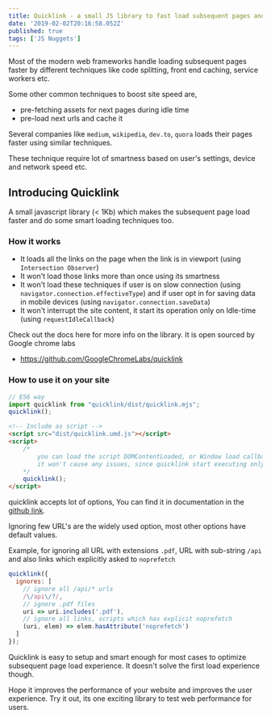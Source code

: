 ```yaml
---
title: Quicklink - a small JS library to fast load subsequent pages and improve user experience
date: '2019-02-02T20:16:58.052Z'
published: true
tags: ['JS Nuggets']
---
```


Most of the modern web frameworks handle loading subsequent pages faster by different techniques like code splitting, front end caching, service workers etc.

Some other common techniques to boost site speed are,

- pre-fetching assets for next pages during idle time
- pre-load next urls and cache it

Several companies like `medium`, `wikipedia`, `dev.to`, `quora` loads their pages faster using similar techniques.

These technique require lot of smartness based on user's settings, device and network speed etc.

## Introducing Quicklink

A small javascript library (< 1Kb) which makes the subsequent page load faster and do some smart loading techniques too.

### How it works

- It loads all the links on the page when the link is in viewport (using `Intersection Observer`)
- It won't load those links more than once using its smartness
- It won't load these techniques if user is on slow connection (using `navigator.connection.effectiveType`) and if user opt in for saving data in mobile devices (using `navigator.connection.saveData`)
- It won't interrupt the site content, it start its operation only on Idle-time (using `requestIdleCallback`)

Check out the docs here for more info on the library. It is open sourced by Google chrome labs

- https://github.com/GoogleChromeLabs/quicklink

### How to use it on your site

```javascript
// ES6 way
import quicklink from "quicklink/dist/quicklink.mjs";
quicklink();
```

```html
<!-- Include as script -->
<script src="dist/quicklink.umd.js"></script>
<script>
    /*
        you can load the script DOMContentLoaded, or Window load callbacks,
        it won't cause any issues, since quicklink start executing only in browser idle time.
    */
    quicklink();
</script>
```

quicklink accepts lot of options, You can find it in documentation in the [github link](https://github.com/GoogleChromeLabs/quicklink).

Ignoring few URL's are the widely used option, most other options have default values.

Example, for ignoring all URL with extensions `.pdf`, URL with sub-string `/api` and also links which explicitly asked to `noprefetch`

```javascript
quicklink({
  ignores: [
    // ignore all /api/* urls
    /\/api\/?/,
    // ignore .pdf files
    uri => uri.includes('.pdf'),
    // ignore all links, scripts which has explicit noprefetch
    (uri, elem) => elem.hasAttribute('noprefetch')
  ]
});
```

Quicklink is easy to setup and smart enough for most cases to optimize subsequent page load experience. It doesn't solve the first load experience though.

Hope it improves the performance of your website and improves the user experience. Try it out, its one exciting library to test web performance for users.
